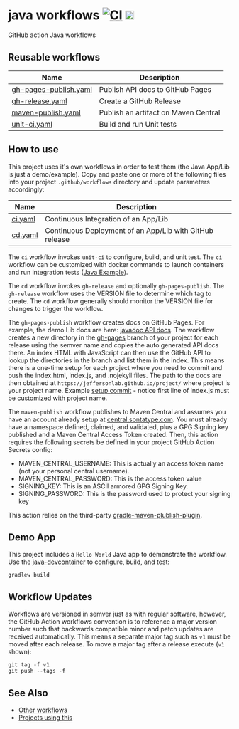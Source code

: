 # java workflows [![CI](https://github.com/JeffersonLab/java-workflows/actions/workflows/ci.yaml/badge.svg)](https://github.com/JeffersonLab/java-workflows/actions/workflows/ci.yaml) <a href="https://codespaces.new/JeffersonLab/java-workflows"><img src="https://github.com/codespaces/badge.svg" height="20"></a>
GitHub action Java workflows

## Reusable workflows

| Name                                                                                                                      | Description                          |
|---------------------------------------------------------------------------------------------------------------------------|--------------------------------------|
| [gh-pages-publish.yaml](https://github.com/JeffersonLab/java-workflows/blob/main/.github/workflows/gh-pages-publish.yaml) | Publish API docs to GitHub Pages     |
| [gh-release.yaml](https://github.com/JeffersonLab/java-workflows/blob/main/.github/workflows/gh-release.yaml)             | Create a GitHub Release              |
| [maven-publish.yaml](https://github.com/JeffersonLab/java-workflows/blob/main/.github/workflows/maven-publish.yaml)       | Publish an artifact on Maven Central |
| [unit-ci.yaml](https://github.com/JeffersonLab/java-workflows/blob/main/.github/workflows/unit-ci.yaml)                   | Build and run Unit tests             |

## How to use
This project uses it's own workflows in order to test them (the Java App/Lib is just a demo/example).  Copy and paste one or more of the following files into your project `.github/workflows` directory and update parameters accordingly:

| Name                                                                                          | Description                                             |
|-----------------------------------------------------------------------------------------------|---------------------------------------------------------|
| [ci.yaml](https://github.com/JeffersonLab/java-workflows/blob/main/.github/workflows/ci.yaml) | Continuous Integration of an App/Lib                    |
| [cd.yaml](https://github.com/JeffersonLab/java-workflows/blob/main/.github/workflows/cd.yaml) | Continuous Deployment of an App/Lib with GitHub release |

The `ci` workflow invokes `unit-ci` to configure, build, and unit test.   The `ci` workflow can be customized with docker commands to launch containers and run integration tests ([Java Example](https://github.com/JeffersonLab/myquery/blob/e47681393f9a7a900dc1f0a932b6271bfa6356ed/.github/workflows/ci.yml#L20-L44])).

The `cd` workflow invokes `gh-release` and optionally `gh-pages-publish`.  The `gh-release` workflow uses the VERSION file to determine which tag to create.  The `cd` workflow generally should monitor the VERSION file for changes to trigger the workflow.

The `gh-pages-publish` workflow creates docs on GitHub Pages.  For example, the demo Lib docs are here: [javadoc API docs](https://jeffersonlab.github.io/java-workflows/).  The workflow creates a new directory in the [gh-pages](https://github.com/JeffersonLab/java-workflows/tree/gh-pages) branch of your project for each release using the semver name and copies the auto generated API docs there.  An index HTML with JavaScript can then use the GitHub API to lookup the directories in the branch and list them in the index.  This means there is a one-time setup for each project where you need to commit and push the index.html, index.js, and .nojekyll files.  The path to the docs are then obtained at `https://jeffersonlab.github.io/project/` where project is your project name.  Example [setup commit](https://github.com/JeffersonLab/cxx-workflows/commit/36de0f35037c3b14834bbfbbb9e7784f2e70eebe) - notice first line of index.js must be customized with project name.

The `maven-publish` workflow publishes to Maven Central and assumes you have an account already setup at [central.sontatype.com](https://central.sonatype.com/).  You must already have a namespace defined, claimed, and validated, plus a GPG Signing key published and a Maven Central Access Token created.  Then, this action requires the following secrets be defined in your project GitHub Action Secrets config:
- MAVEN_CENTRAL_USERNAME: This is actually an access token name (not your personal central username).
- MAVEN_CENTRAL_PASSWORD: This is the access token value
- SIGNING_KEY: This is an ASCII armored GPG Signing Key.
- SIGNING_PASSWORD: This is the password used to protect your signing key

This action relies on the third-party [gradle-maven-plublish-plugin](https://github.com/vanniktech/gradle-maven-publish-plugin).

## Demo App
This project includes a `Hello World` Java app to demonstrate the workflow.  Use the [java-devcontainer](https://github.com/JeffersonLab/java-devcontainer) to configure, build, and test:

```
gradlew build
```

## Workflow Updates
Workflows are versioned in semver just as with regular software, however, the GitHub Action workflows convention is to reference a major version number such that backwards compatible minor and patch updates are received automatically.  This means a separate major tag such as `v1` must be moved after each release.  To move a major tag after a release execute (`v1` shown):

```
git tag -f v1
git push --tags -f
```

## See Also
- [Other workflows](https://github.com/search?q=org%3Ajeffersonlab+topic%3Agh-action-workflow&type=repositories)
- [Projects using this](https://github.com/search?q=org%3Ajeffersonlab+topic%3Ajava-workflows&type=repositories)
